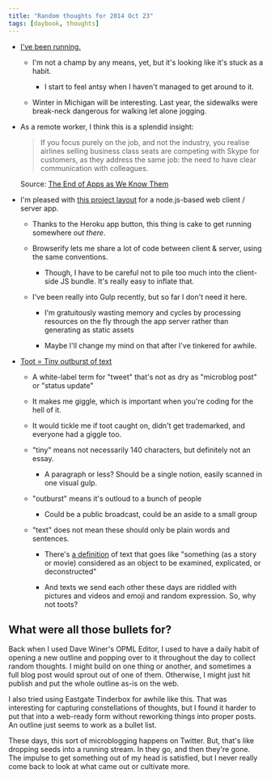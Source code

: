 ```yaml
---
title: "Random thoughts for 2014 Oct 23"
tags: [daybook, thoughts]
---
```


* [I've been running.][running]

  * I'm not a champ by any means, yet, but it's looking like it's stuck as a
    habit. 
    
    * I start to feel antsy when I haven't managed to get around to it.

  * Winter in Michigan will be interesting. Last year, the sidewalks were
    break-neck dangerous for walking let alone jogging.

* As a remote worker, I think this is a splendid insight:

  > If you focus purely on the job, and not the industry, you realise airlines
  > selling business class seats are competing with Skype for customers, as they
  > address the same job: the need to have clear communication with colleagues.

  Source: [The End of Apps as We Know Them][endofapps]

* I'm pleased with [this project layout][layout] for a node.js-based web client /
  server app.

  * Thanks to the Heroku app button, this thing is cake to get running
    somewhere *out there*.

  * Browserify lets me share a lot of code between client & server, using the
    same conventions.

    * Though, I have to be careful not to pile too much into
      the client-side JS bundle. It's really easy to inflate that.

  * I've been really into Gulp recently, but so far I don't need it here.

    * I'm gratuitously wasting memory and cycles by processing resources on
      the fly through the app server rather than generating as static assets

    * Maybe I'll change my mind on that after I've tinkered for awhile.

* [Toot = Tiny outburst of text][toot]

  * A white-label term for "tweet" that's not as dry as
    "microblog post" or "status update"

  * It makes me giggle, which is important when you're coding for the
    hell of it.

  * It would tickle me if toot caught on, didn't get trademarked, and
    everyone had a giggle too.

  * "tiny" means not necessarily 140 characters, but definitely not an essay.
  
    * A paragraph or less? Should be a single notion, easily scanned in one
      visual gulp.

  * "outburst" means it's outloud to a bunch of people

    * Could be a public broadcast, could be an aside to a small group

  * "text" does not mean these should only be plain words and sentences.

    * There's [a definition][def] of text that goes like "something (as a
      story or movie) considered as an object to be examined, explicated, or
      deconstructed"

    * And texts we send each other these days are riddled with pictures and
      videos and emoji and random expression. So, why not toots?

[running]: http://www.strava.com/athletes/6013128
[def]: http://www.merriam-webster.com/dictionary/text
[endofapps]: http://blog.intercom.io/the-end-of-apps-as-we-know-them/
[toot]: https://github.com/lmorchard/toothub/tree/ea774e76c7688e33ca5ec8144d13ae1a4c1546da#what
[layout]: https://github.com/lmorchard/toothub/tree/ea774e76c7688e33ca5ec8144d13ae1a4c1546da

## What were all those bullets for?

Back when I used Dave Winer's OPML Editor, I used to have a daily habit of
opening a new outline and popping over to it throughout the day to collect
random thoughts. I might build on one thing or another, and sometimes a full
blog post would sprout out of one of them. Otherwise, I might just hit publish
and put the whole outline as-is on the web.

I also tried using Eastgate Tinderbox for awhile like this. That was
interesting for capturing constellations of thoughts, but I found it harder to
put that into a web-ready form without reworking things into proper posts. An
outline just seems to work as a bullet list.

These days, this sort of microblogging happens on Twitter. But, that's like
dropping seeds into a running stream. In they go, and then they're gone. The
impulse to get something out of my head is satisfied, but I never really come
back to look at what came out or cultivate more.



<!-- vim: set wrap wm=5 syntax=mkd textwidth=78: -->
